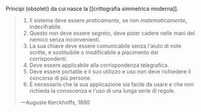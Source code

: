 Principi (obsoleti) da cui nasce la [[crittografia simmetrica moderna]].

> 1. Il sistema deve essere *praticamente*, se non *matematicamente*, indecifrabile.
> 2. Questo non deve essere segreto, deve poter cadere nelle mani del nemico senza inconvenienti.
> 3. La sua chiave deve essere comunicabile senza l'aiuto di note scritte, e sostituibile o modificabile a piacimento dei corrispondenti.
> 4. Deve essere applicabile alla corrispondenza telegrafica.
> 5. Deve essere portatile e il suo utilizzo e uso non deve richiedere il concorso di più persone.
> 6. È necessario che la sua applicazione sia facile da usare e che non richieda la conoscenza e l'uso di una lunga serie di regole.
> 
> —Auguste Kerckhoffs, 1880
